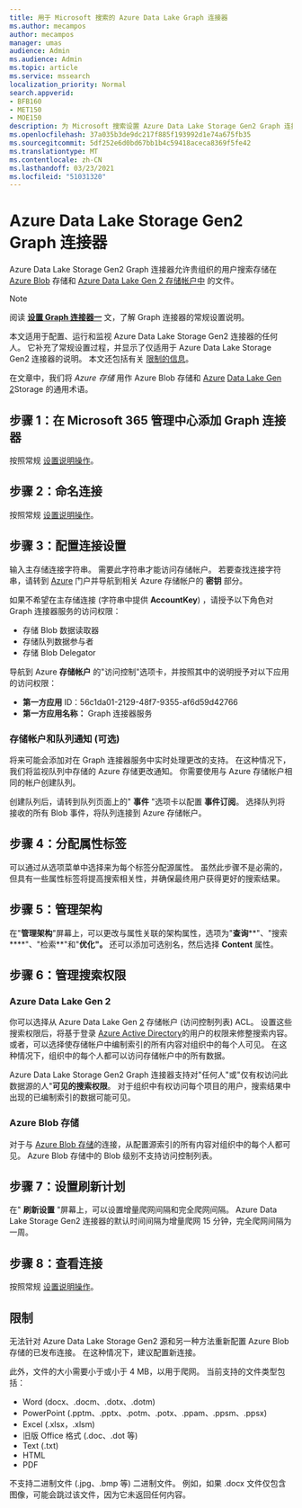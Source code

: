 ```yaml
---
title: 用于 Microsoft 搜索的 Azure Data Lake Graph 连接器
ms.author: mecampos
author: mecampos
manager: umas
audience: Admin
ms.audience: Admin
ms.topic: article
ms.service: mssearch
localization_priority: Normal
search.appverid:
- BFB160
- MET150
- MOE150
description: 为 Microsoft 搜索设置 Azure Data Lake Storage Gen2 Graph 连接器
ms.openlocfilehash: 37a035b3de9dc217f885f193992d1e74a675fb35
ms.sourcegitcommit: 5df252e6d0bd67bb1b4c59418aceca8369f5fe42
ms.translationtype: MT
ms.contentlocale: zh-CN
ms.lasthandoff: 03/23/2021
ms.locfileid: "51031320"
---
```

<!---Previous ms.author: monaray --->

# <a name="azure-data-lake-storage-gen2-graph-connector"></a>Azure Data Lake Storage Gen2 Graph 连接器

Azure Data Lake Storage Gen2 Graph 连接器允许贵组织的用户搜索存储在 [Azure Blob](/azure/storage/blobs/storage-blobs-introduction) 存储和 [Azure Data Lake Gen 2 存储帐户中](/azure/storage/blobs/data-lake-storage-introduction) 的文件。

> [!NOTE]
> 阅读 [**设置 Graph 连接器一**](configure-connector.md) 文，了解 Graph 连接器的常规设置说明。

本文适用于配置、运行和监视 Azure Data Lake Storage Gen2 连接器的任何人。 它补充了常规设置过程，并显示了仅适用于 Azure Data Lake Storage Gen2 连接器的说明。 本文还包括有关 [限制的信息](#limitations)。

在文章中，我们将 *Azure 存储* 用作 Azure Blob 存储和 [Azure](/azure/storage/blobs/storage-blobs-introduction) [Data Lake Gen 2](/azure/storage/blobs/data-lake-storage-introduction)Storage 的通用术语。

## <a name="step-1-add-a-graph-connector-in-the-microsoft-365-admin-center"></a>步骤 1：在 Microsoft 365 管理中心添加 Graph 连接器

按照常规 [设置说明操作](./configure-connector.md)。
<!---If the above phrase does not apply, delete it and insert specific details for your data source that are different from general setup instructions.-->

## <a name="step-2-name-the-connection"></a>步骤 2：命名连接

按照常规 [设置说明操作](./configure-connector.md)。
<!---If the above phrase does not apply, delete it and insert specific details for your data source that are different from general setup instructions.-->

## <a name="step-3-configure-the-connection-settings"></a>步骤 3：配置连接设置

输入主存储连接字符串。 需要此字符串才能访问存储帐户。 若要查找连接字符串，请转到 [Azure](https://ms.portal.azure.com/#home) 门户并导航到相关 Azure 存储帐户的 **密钥** 部分。

如果不希望在主存储连接 (字符串中提供 **AccountKey**) ，请授予以下角色对 Graph 连接器服务的访问权限：

* 存储 Blob 数据读取器
* 存储队列数据参与者
* 存储 Blob Delegator

导航到 Azure **存储帐户** 的"访问控制"选项卡，并按照其中的说明授予对以下应用的访问权限：

* **第一方应用** ID：56c1da01-2129-48f7-9355-af6d59d42766
* **第一方应用名称：** Graph 连接器服务

### <a name="storage-account-and-queue-notifications-optional"></a>存储帐户和队列通知 (可选) 

将来可能会添加对在 Graph 连接器服务中实时处理更改的支持。 在这种情况下，我们将监视队列中存储的 Azure 存储更改通知。 你需要使用与 Azure 存储帐户相同的帐户创建队列。

创建队列后，请转到队列页面上的" **事件** "选项卡以配置 **事件订阅**。 选择队列将接收的所有 Blob 事件，将队列连接到 Azure 存储帐户。

## <a name="step-4-assign-property-labels"></a>步骤 4：分配属性标签

可以通过从选项菜单中选择来为每个标签分配源属性。 虽然此步骤不是必需的，但具有一些属性标签将提高搜索相关性，并确保最终用户获得更好的搜索结果。

## <a name="step-5-manage-schema"></a>步骤 5：管理架构

在"**管理架构**"屏幕上，可以更改与属性关联的架构属性，选项为"**查询****"、"搜索****"、"检索**"和"**优化"。** 还可以添加可选别名，然后选择 **Content** 属性。

## <a name="step-6-manage-search-permissions"></a>步骤 6：管理搜索权限

### <a name="azure-data-lake-gen-2"></a>Azure Data Lake Gen 2

你可以选择从 Azure Data Lake Gen [2](/azure/storage/blobs/data-lake-storage-introduction) 存储帐户 (访问控制列表) ACL。 设置这些搜索权限后，将基于登录 [Azure Active Directory](/azure/active-directory/)的用户的权限来修整搜索内容。 或者，可以选择使存储帐户中编制索引的所有内容对组织中的每个人可见。 在这种情况下，组织中的每个人都可以访问存储帐户中的所有数据。

Azure Data Lake Storage Gen2 Graph 连接器支持对"任何人"或"仅有权访问此数据源的人"**可见的搜索权限**。 对于组织中有权访问每个项目的用户，搜索结果中出现的已编制索引的数据可能可见。

### <a name="azure-blob-storage"></a>Azure Blob 存储

对于与 [Azure Blob 存储](/azure/storage/blobs/storage-blobs-introduction)的连接，从配置源索引的所有内容对组织中的每个人都可见。 Azure Blob 存储中的 Blob 级别不支持访问控制列表。

## <a name="step-7-set-the-refresh-schedule"></a>步骤 7：设置刷新计划

在" **刷新设置** "屏幕上，可以设置增量爬网间隔和完全爬网间隔。 Azure Data Lake Storage Gen2 连接器的默认时间间隔为增量爬网 15 分钟，完全爬网间隔为一周。

## <a name="step-8-review-connection"></a>步骤 8：查看连接

按照常规 [设置说明操作](./configure-connector.md)。
<!---If the above phrase does not apply, delete it and insert specific details for your data source that are different from general setup instructions.-->

<!---## Troubleshooting-->
<!---Insert troubleshooting recommendations for this data source-->

## <a name="limitations"></a>限制

无法针对 Azure Data Lake Storage Gen2 源和另一种方法重新配置 Azure Blob 存储的已发布连接。 在这种情况下，建议配置新连接。

此外，文件的大小需要小于或小于 4 MB，以用于爬网。 当前支持的文件类型包括：

* Word (docx、.docm、.dotx、.dotm) 
* PowerPoint (.pptm、.pptx、.potm、.potx、.ppam、.ppsm、.ppsx) 
* Excel (.xlsx，.xlsm) 
* 旧版 Office 格式 (.doc、.dot 等) 
* Text (.txt) 
* HTML
* PDF

不支持二进制文件 (.jpg、.bmp 等) 二进制文件。 例如，如果 .docx 文件仅包含图像，可能会跳过该文件，因为它未返回任何内容。